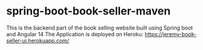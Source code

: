 # spring-boot-book-seller-maven

This is the backend part of the book selling website built using Spring boot and Angular 14
The Application is deployed on Heroku: https://jeremy-book-seller-ui.herokuapp.com/
